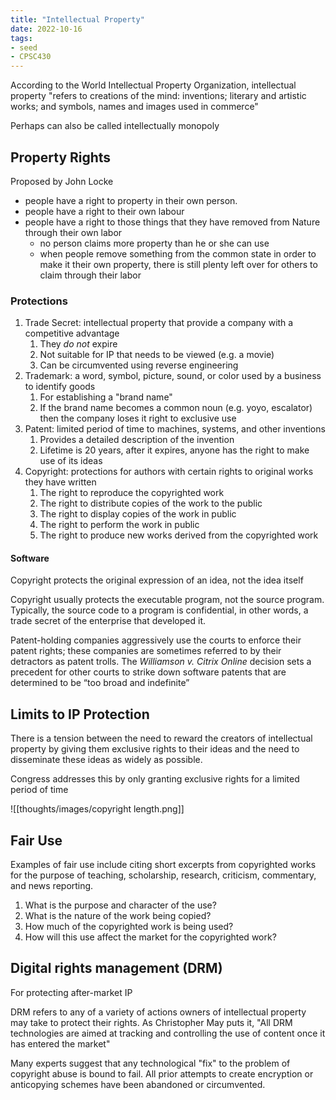 ```yaml
---
title: "Intellectual Property"
date: 2022-10-16
tags:
- seed
- CPSC430
---
```


According to the World Intellectual Property Organization, intellectual property "refers to creations of the mind: inventions; literary and artistic works; and symbols, names and images used in commerce"

Perhaps can also be called intellectually monopoly

## Property Rights
Proposed by John Locke

- people have a right to property in their own person.
- people have a right to their own labour
- people have a right to those things that they have removed from Nature through their own labor
	- no person claims more property than he or she can use
	- when people remove something from the common state in order to make it their own property, there is still plenty left over for others to claim through their labor

### Protections
1. Trade Secret: intellectual property that provide a company with a competitive advantage
	1. They *do not* expire
	2. Not suitable for IP that needs to be viewed (e.g. a movie)
	3. Can be circumvented using reverse engineering
2. Trademark: a word, symbol, picture, sound, or color used by a business to identify goods
	1. For establishing a "brand name"
	2. If the brand name becomes a common noun (e.g. yoyo, escalator) then the company loses it right to exclusive use
3. Patent: limited period of time to machines, systems, and other inventions
	1. Provides a detailed description of the invention
	2. Lifetime is 20 years, after it expires, anyone has the right to make use of its ideas
4. Copyright: protections for authors with certain rights to original works they have written
	1. The right to reproduce the copyrighted work  
	2. The right to distribute copies of the work to the public  
	3. The right to display copies of the work in public  
	4. The right to perform the work in public  
	5. The right to produce new works derived from the copyrighted work

#### Software
Copyright protects the original expression of an idea, not the idea itself

Copyright usually protects the executable program, not the source program. Typically, the source code to a program is confidential, in other words, a trade secret of the enterprise that developed it.

Patent-holding companies aggressively use the courts to enforce their patent rights; these companies are sometimes referred to by their detractors as patent trolls. The *Williamson v. Citrix Online* decision sets a precedent for other courts to strike down software patents that are determined to be “too broad and indefinite”

## Limits to IP Protection
There is a tension between the need to reward the creators of intellectual property by giving them exclusive rights to their ideas and the need to disseminate these ideas as widely as possible.

Congress addresses this by only granting exclusive rights for a limited period of time

![[thoughts/images/copyright length.png]]

## Fair Use
Examples of fair use include citing short excerpts from copyrighted works for the purpose of teaching, scholarship, research, criticism, commentary, and news reporting.

1. What is the purpose and character of the use?
2. What is the nature of the work being copied?
3. How much of the copyrighted work is being used?
4. How will this use affect the market for the copyrighted work?

## Digital rights management (DRM)
For protecting after-market IP

DRM refers to any of a variety of actions owners of intellectual property may take to protect their rights. As Christopher May puts it, "All DRM technologies are aimed at tracking and controlling the use of content once it has entered the market"

Many experts suggest that any technological "fix" to the problem of copyright abuse is bound to fail. All prior attempts to create encryption or anticopying schemes have been abandoned or circumvented.
